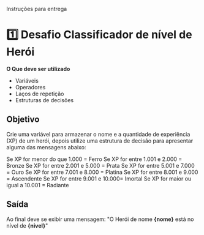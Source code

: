 Instruções para entrega
# 1️⃣ Desafio Classificador de nível de Herói

**O Que deve ser utilizado**

- Variáveis
- Operadores
- Laços de repetição
- Estruturas de decisões

## Objetivo

Crie uma variável para armazenar o nome e a quantidade de experiência (XP) de um herói, depois utilize uma estrutura de decisão para apresentar alguma das mensagens abaixo:

Se XP for menor do que 1.000 = Ferro</b>
Se XP for entre 1.001 e 2.000 = Bronze </b>
Se XP for entre 2.001 e 5.000 = Prata </b>
Se XP for entre 5.001 e 7.000 = Ouro </b>
Se XP for entre 7.001 e 8.000 = Platina </b>
Se XP for entre 8.001 e 9.000 = Ascendente </b>
Se XP for entre 9.001 e 10.000= Imortal </b>
Se XP for maior ou igual a 10.001 = Radiante </b>

## Saída

Ao final deve se exibir uma mensagem:
"O Herói de nome **{nome}** está no nível de **{nivel}**"
